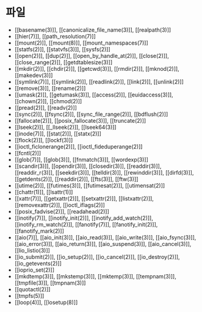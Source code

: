 # 파일

* [[basename(3)]], [[canonicalize_file_name(3)]], [[realpath(3)]]
* [[hier(7)]], [[path_resolution(7)]]
* [[mount(2)]], [[mount(8)]], [[mount_namespaces(7)]]
* [[statfs(2)]], [[statvfs(3)]], [[sysfs(2)]]
* [[open(2)]], [[dup(2)]], [[open_by_handle_at(2)]], [[close(2)]], [[close_range(2)]], [[getdtablesize(3)]]
* [[mkdir(2)]], [[chdir(2)]], [[getcwd(3)]], [[rmdir(2)]], [[mknod(2)]], [[makedev(3)]]
* [[symlink(7)]], [[symlink(2)]], [[readlink(2)]], [[link(2)]], [[unlink(2)]]
* [[remove(3)]], [[rename(2)]]
* [[umask(2)]], [[getumask(3)]], [[access(2)]], [[euidaccess(3)]], [[chown(2)]], [[chmod(2)]]
* [[pread(2)]], [[readv(2)]]
* [[sync(2)]], [[fsync(2)]], [[sync_file_range(2)]], [[bdflush(2)]]
* [[fallocate(2)]], [[posix_fallocate(3)]], [[truncate(2)]]
* [[lseek(2)]], [[_llseek(2)]], [[lseek64(3)]]
* [[inode(7)]], [[stat(2)]], [[statx(2)]]
* [[flock(2)]], [[lockf(3)]]
* [[ioctl_ficlonerange(2)]], [[ioctl_fideduperange(2)]]
* [[fcntl(2)]]
* [[glob(7)]], [[glob(3)]], [[fnmatch(3)]], [[wordexp(3)]]
* [[scandir(3)]], [[opendir(3)]], [[closedir(3)]], [[readdir(3)]], [[readdir_r(3)]], [[seekdir(3)]], [[telldir(3)]], [[rewinddir(3)]], [[dirfd(3)]], [[getdents(2)]], [[readdir(2)]], [[fts(3)]], [[ftw(3)]]
* [[utime(2)]], [[futimes(3)]], [[futimesat(2)]], [[utimensat(2)]]
* [[chattr(1)]], [[lsattr(1)]]
* [[xattr(7)]], [[getxattr(2)]], [[setxattr(2)]], [[listxattr(2)]], [[removexattr(2)]], [[ioctl_iflags(2)]]
* [[posix_fadvise(2)]], [[readahead(2)]]
* [[inotify(7)]], [[inotify_init(2)]], [[inotify_add_watch(2)]], [[inotify_rm_watch(2)]], [[fanotify(7)]], [[fanotify_init(2)]], [[fanotify_mark(2)]]
* [[aio(7)]], [[aio_init(3)]], [[aio_read(3)]], [[aio_write(3)]], [[aio_fsync(3)]], [[aio_error(3)]], [[aio_return(3)]], [[aio_suspend(3)]], [[aio_cancel(3)]], [[lio_listio(3)]]
* [[io_submit(2)]], [[io_setup(2)]], [[io_cancel(2)]], [[io_destroy(2)]], [[io_getevents(2)]]
* [[ioprio_set(2)]]
* [[mkdtemp(3)]], [[mkstemp(3)]], [[mktemp(3)]], [[tempnam(3)]], [[tmpfile(3)]], [[tmpnam(3)]]
* [[quotactl(2)]]
* [[tmpfs(5)]]
* [[loop(4)]], [[losetup(8)]]

